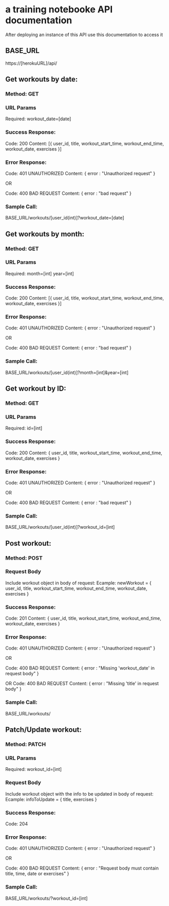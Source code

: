 # a training notebooke API documentation

After deploying an instance of this API use this documentation to access it

## BASE_URL

https://[herokuURL]/api/

## Get workouts by date: 

### Method: GET

### URL Params

Required: workout_date=[date]

### Success Response:

Code: 200
Content: [{ 
  user_id,
  title,
  workout_start_time,
  workout_end_time,
  workout_date,
  exercises
 }]

### Error Response:

Code: 401 UNAUTHORIZED
Content: { error : "Unauthorized request" }

OR

Code: 400 BAD REQUEST
Content: { error : "bad request" }

### Sample Call:

BASE_URL/workouts/[user_id(int)]?workout_date=[date]

## Get workouts by month: 

### Method: GET

### URL Params

Required: 
month=[int]
year=[int]

### Success Response:

Code: 200
Content: [{ 
  user_id,
  title,
  workout_start_time,
  workout_end_time,
  workout_date,
  exercises
 }]

### Error Response:

Code: 401 UNAUTHORIZED
Content: { error : "Unauthorized request" }

OR

Code: 400 BAD REQUEST
Content: { error : "bad request" }

### Sample Call:

BASE_URL/workouts/[user_id(int)]?month=[int]&year=[int]

## Get workout by ID: 

### Method: GET

### URL Params

Required: 
id=[int]

### Success Response:

Code: 200
Content: { 
  user_id,
  title,
  workout_start_time,
  workout_end_time,
  workout_date,
  exercises
 }

### Error Response:

Code: 401 UNAUTHORIZED
Content: { error : "Unauthorized request" }

OR

Code: 400 BAD REQUEST
Content: { error : "bad request" }

### Sample Call:

BASE_URL/workouts/[user_id(int)]?workout_id=[int]

## Post workout: 

### Method: POST

### Request Body

Include workout object in body of request:
Ecample: 
newWorkout = {
  user_id,
  title,
  workout_start_time,
  workout_end_time,
  workout_date,
  exercises
 }

### Success Response:

Code: 201
Content: { 
  user_id,
  title,
  workout_start_time,
  workout_end_time,
  workout_date,
  exercises
 }

### Error Response:

Code: 401 UNAUTHORIZED
Content: { error : "Unauthorized request" }

OR

Code: 400 BAD REQUEST
Content: { error : "Missing 'workout_date' in request body" }

OR
Code: 400 BAD REQUEST
Content: { error : "Missing 'title' in request body" }

### Sample Call:

BASE_URL/workouts/

## Patch/Update workout: 

### Method: PATCH

### URL Params

Required: 
workout_id=[int]

### Request Body

Include workout object with the info to be updated in body of request:
Ecample: 
infoToUpdate = {
  title,
  exercises
}

### Success Response:

Code: 204

### Error Response:

Code: 401 UNAUTHORIZED
Content: { error : "Unauthorized request" }

OR

Code: 400 BAD REQUEST
Content: { error : "Request body must contain title, time, date or exercises" }


### Sample Call:

BASE_URL/workouts/?workout_id=[int]





